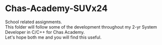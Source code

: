 # Chas-Academy-SUVx24
School related assignments.  
This folder will follow some of the development throughout my 2-yr System Developer in C/C++ for Chas Academy.  
Let's hope both me and you will find this useful.
